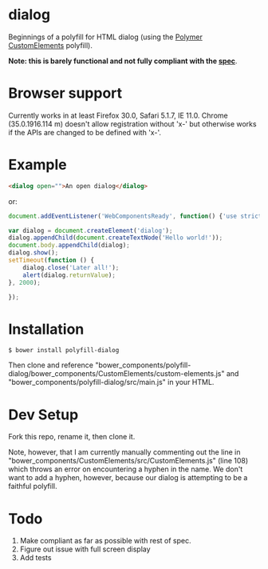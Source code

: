 # dialog

Beginnings of a polyfill for HTML dialog (using the
[Polymer CustomElements](https://github.com/Polymer/CustomElements)
polyfill).

**Note: this is barely functional and not fully compliant with the [spec](http://www.w3.org/html/wg/drafts/html/master/interactive-elements.html#the-dialog-element)**.

# Browser support

Currently works in at least Firefox 30.0, Safari 5.1.7, IE 11.0.
Chrome (35.0.1916.114 m) doesn't allow registration without 'x-'
but otherwise works if the APIs are changed to be defined with 'x-'.

# Example

```html
<dialog open="">An open dialog</dialog>
```

or:

```js
document.addEventListener('WebComponentsReady', function() {'use strict';

var dialog = document.createElement('dialog');
dialog.appendChild(document.createTextNode('Hello world!'));
document.body.appendChild(dialog);
dialog.show();
setTimeout(function () {
	dialog.close('Later all!');
	alert(dialog.returnValue);
}, 2000);

});
```

# Installation

```
$ bower install polyfill-dialog
```

Then clone and reference
"bower_components/polyfill-dialog/bower_components/CustomElements/custom-elements.js"
and "bower_components/polyfill-dialog/src/main.js" in your HTML.

# Dev Setup

Fork this repo, rename it, then clone it.

Note, however, that I am currently manually commenting out the line in
"bower_components/CustomElements/src/CustomElements.js" (line 108)
which throws an error on encountering a hyphen in the name. We don't
want to add a hyphen, however, because our dialog is attempting to be
a faithful polyfill.

# Todo

1. Make compliant as far as possible with rest of spec.
1. Figure out issue with full screen display
1. Add tests
